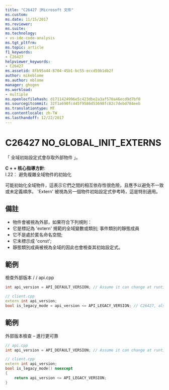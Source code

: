 ```yaml
---
title: "C26427 |Microsoft 文件"
ms.custom: 
ms.date: 11/15/2017
ms.reviewer: 
ms.suite: 
ms.technology:
- vs-ide-code-analysis
ms.tgt_pltfrm: 
ms.topic: article
f1_keywords:
- C26427
helpviewer_keywords:
- C26427
ms.assetid: 8fb95a44-8704-45b1-bc55-eccd59b1db2f
author: mikeblome
ms.author: mblome
manager: ghogen
ms.workload:
- multiple
ms.openlocfilehash: d1711424996e5c423dbe2a3af570a46ecd9d7bf0
ms.sourcegitcommit: 32f1a690fc445f9586d53698fc82c7debd784eeb
ms.translationtype: MT
ms.contentlocale: zh-TW
ms.lasthandoff: 12/22/2017
---
```

# <a name="c26427-noglobalinitexterns"></a>C26427 NO_GLOBAL_INIT_EXTERNS
「 全域初始設定式會存取外部物件 」。

**C + + 核心指導方針**:   
I.22： 避免複雜全域物件的初始化

可能初始化全域物件，這表示它們之間的相互依存性很危險，且應予以避免不一致或未定義順序。 'Extern' 被視為另一個物件初始設定式參考時，這是特別適用。

## <a name="remarks"></a>備註    
 -  物件會被視為外部，如果符合下列規則：
-  它是標記為 'extern' 規範的全域變數或類別; 事件類別的靜態成員
-  它不是處於匿名命名空間;
-  它未標示成 'const';
-  靜態類別成員被視為全域的因此也會檢查其初始設定式。
## <a name="example"></a>範例 
檢查外部版本 / / api.cpp

```cpp
int api_version = API_DEFAULT_VERSION; // Assume it can change at runtime, hence non-const.

// client.cpp
extern int api_version;
bool is_legacy_mode = api_version <= API_LEGACY_VERSION; // C26427, also stale value
```

## <a name="example"></a>範例 
外部版本檢查 – 進行更可靠

```cpp
// api.cpp
int api_version = API_DEFAULT_VERSION; // Assume it can change at runtime, hence non-const.

// client.cpp
extern int api_version;
bool is_legacy_mode() noexcept
{
    return api_version <= API_LEGACY_VERSION;
}
```

